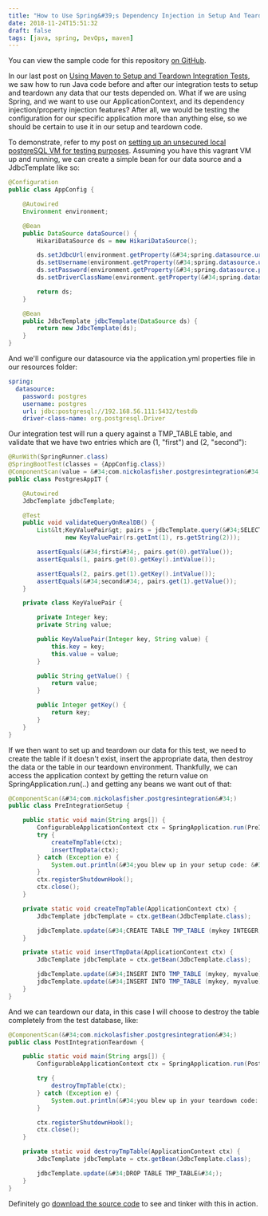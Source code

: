 ```yaml
---
title: "How to Use Spring&#39;s Dependency Injection in Setup And Teardown Code For Integration Tests With Maven"
date: 2018-11-24T15:51:32
draft: false
tags: [java, spring, DevOps, maven]
---
```


You can view the sample code for this repository [on GitHub](https://github.com/nfisher23/integration-testing-postgres-and-spring).

In our last post on [Using Maven to Setup and Teardown Integration Tests](https://nickolasfisher.com/blog/How-to-Run-Integration-Tests-with-Setup-and-Teardown-Code-in-Maven-Build), we saw how to run Java code before and after our integration tests to setup and teardown any data that our tests depended on. What if we are using Spring, and we want to use our ApplicationContext, and its dependency injection/property injection features? After all, we would be testing the configuration for our specific application more than anything else, so we should be certain to use it in our setup and teardown code.

To demonstrate, refer to my post on [setting up an unsecured local postgreSQL VM for testing purposes](https://nickolasfisher.com/blog/How-to-Set-Up-a-Local-Unsecured-Postgres-Virtual-Machine-for-testing). Assuming you have this vagrant VM up and running, we can create a simple bean for our data source and a JdbcTemplate like so:

```java
@Configuration
public class AppConfig {

    @Autowired
    Environment environment;

    @Bean
    public DataSource dataSource() {
        HikariDataSource ds = new HikariDataSource();

        ds.setJdbcUrl(environment.getProperty(&#34;spring.datasource.url&#34;));
        ds.setUsername(environment.getProperty(&#34;spring.datasource.username&#34;));
        ds.setPassword(environment.getProperty(&#34;spring.datasource.password&#34;));
        ds.setDriverClassName(environment.getProperty(&#34;spring.datasource.driver-class-name&#34;));

        return ds;
    }

    @Bean
    public JdbcTemplate jdbcTemplate(DataSource ds) {
        return new JdbcTemplate(ds);
    }
}
```

And we&#39;ll configure our datasource via the application.yml properties file in our resources folder:

```yaml
spring:
  datasource:
    password: postgres
    username: postgres
    url: jdbc:postgresql://192.168.56.111:5432/testdb
    driver-class-name: org.postgresql.Driver

```

Our integration test will run a query against a TMP\_TABLE table, and validate that we have two entries which are (1, &#34;first&#34;) and (2, &#34;second&#34;):

```java
@RunWith(SpringRunner.class)
@SpringBootTest(classes = {AppConfig.class})
@ComponentScan(value = &#34;com.nickolasfisher.postgresintegration&#34;)
public class PostgresAppIT {

    @Autowired
    JdbcTemplate jdbcTemplate;

    @Test
    public void validateQueryOnRealDB() {
        List&lt;KeyValuePair&gt; pairs = jdbcTemplate.query(&#34;SELECT mykey, myvalue FROM TMP_TABLE ORDER BY mykey asc&#34;, (rs, rowNum) -&gt;
                new KeyValuePair(rs.getInt(1), rs.getString(2)));

        assertEquals(&#34;first&#34;, pairs.get(0).getValue());
        assertEquals(1, pairs.get(0).getKey().intValue());

        assertEquals(2, pairs.get(1).getKey().intValue());
        assertEquals(&#34;second&#34;, pairs.get(1).getValue());
    }

    private class KeyValuePair {

        private Integer key;
        private String value;

        public KeyValuePair(Integer key, String value) {
            this.key = key;
            this.value = value;
        }

        public String getValue() {
            return value;
        }

        public Integer getKey() {
            return key;
        }
    }
}

```

If we then want to set up and teardown our data for this test, we need to create the table if it doesn&#39;t exist, insert the appropriate data, then destroy the data or the table in our teardown environment. Thankfully, we can access the application context by getting the return value on SpringApplication.run(..) and getting any beans we want out of that:

```java
@ComponentScan(&#34;com.nickolasfisher.postgresintegration&#34;)
public class PreIntegrationSetup {

    public static void main(String args[]) {
        ConfigurableApplicationContext ctx = SpringApplication.run(PreIntegrationSetup.class, args);
        try {
            createTmpTable(ctx);
            insertTmpData(ctx);
        } catch (Exception e) {
            System.out.println(&#34;you blew up in your setup code: &#34; &#43; e.toString());
        }
        ctx.registerShutdownHook();
        ctx.close();
    }

    private static void createTmpTable(ApplicationContext ctx) {
        JdbcTemplate jdbcTemplate = ctx.getBean(JdbcTemplate.class);

        jdbcTemplate.update(&#34;CREATE TABLE TMP_TABLE (mykey INTEGER, myvalue text)&#34;);
    }

    private static void insertTmpData(ApplicationContext ctx) {
        JdbcTemplate jdbcTemplate = ctx.getBean(JdbcTemplate.class);

        jdbcTemplate.update(&#34;INSERT INTO TMP_TABLE (mykey, myvalue) VALUES (1, &#39;first&#39;)&#34;);
        jdbcTemplate.update(&#34;INSERT INTO TMP_TABLE (mykey, myvalue) VALUES (2, &#39;second&#39;)&#34;);
    }
}
```

And we can teardown our data, in this case I will choose to destroy the table completely from the test database, like:

```java
@ComponentScan(&#34;com.nickolasfisher.postgresintegration&#34;)
public class PostIntegrationTeardown {

    public static void main(String args[]) {
        ConfigurableApplicationContext ctx = SpringApplication.run(PostIntegrationTeardown.class, args);

        try {
            destroyTmpTable(ctx);
        } catch (Exception e) {
            System.out.println(&#34;you blew up in your teardown code: &#34; &#43; e.toString());
        }

        ctx.registerShutdownHook();
        ctx.close();
    }

    private static void destroyTmpTable(ApplicationContext ctx) {
        JdbcTemplate jdbcTemplate = ctx.getBean(JdbcTemplate.class);

        jdbcTemplate.update(&#34;DROP TABLE TMP_TABLE&#34;);
    }
}

```

Definitely go [download the source code](https://github.com/nfisher23/integration-testing-postgres-and-spring) to see and tinker with this in action.
